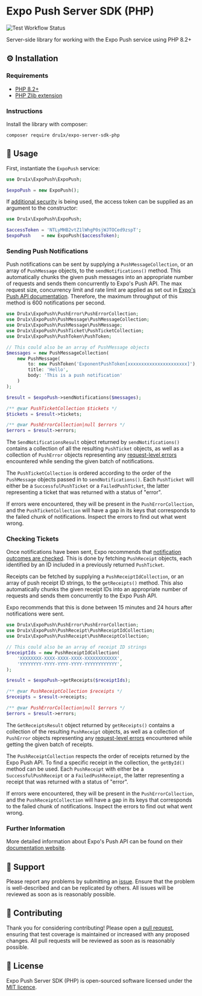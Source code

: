 # Expo Push Server SDK (PHP)

![Test Workflow Status](https://github.com/Dru1X/expo-server-sdk-php/workflows/Test/badge.svg)

Server-side library for working with the Expo Push service using PHP 8.2+

## ⚙ Installation

### Requirements

- [PHP 8.2+](https://php.net/releases)
- [PHP Zlib extension](https://www.php.net/manual/en/book.zlib.php)

### Instructions

Install the library with composer:

```shell
composer require dru1x/expo-server-sdk-php 
```

## 🚀 Usage

First, instantiate the `ExpoPush` service:

```php
use Dru1x\ExpoPush\ExpoPush;

$expoPush = new ExpoPush();
```

If [additional security](https://docs.expo.dev/push-notifications/sending-notifications/#additional-security) is being 
used, the access token can be supplied as an argument to the constructor:

```php
use Dru1x\ExpoPush\ExpoPush;

$accessToken = 'NTLyMHB2vtZ1lWhgP0sjWJTOCed9zspT';
$expoPush    = new ExpoPush($accessToken);
```

### Sending Push Notifications

Push notifications can be sent by supplying a `PushMessageCollection`, or an array of `PushMessage` objects, to the
`sendNotifications()` method. This automatically chunks the given push messages into an appropriate number of requests 
and sends them concurrently to Expo's Push API. The max request size, concurrency limit and rate limit are applied as 
set out in [Expo's Push API documentation](https://docs.expo.dev/push-notifications/sending-notifications/#http2-api). 
Therefore, the maximum throughput of this method is 600 notifications per second. 

```php
use Dru1x\ExpoPush\PushError\PushErrorCollection;
use Dru1x\ExpoPush\PushMessage\PushMessageCollection;
use Dru1x\ExpoPush\PushMessage\PushMessage;
use Dru1x\ExpoPush\PushTicket\PushTicketCollection;
use Dru1x\ExpoPush\PushToken\PushToken;

// This could also be an array of PushMessage objects
$messages = new PushMessageCollection(
    new PushMessage(
        to: new PushToken('ExponentPushToken[xxxxxxxxxxxxxxxxxxxxxx]'),
        title: 'Hello',
        body: 'This is a push notification' 
    )
);

$result = $expoPush->sendNotifications($messages);

/** @var PushTicketCollection $tickets */
$tickets = $result->tickets;

/** @var PushErrorCollection|null $errors */
$errors = $result->errors;
```
The `SendNotificationsResult` object returned by `sendNotifications()` contains a collection of all the resulting 
`PushTicket` objects, as well as a collection of `PushError` objects representing any 
[request-level errors](https://docs.expo.dev/push-notifications/sending-notifications/#request-errors) encountered while 
sending the given batch of notifications.

The `PushTicketCollection` is ordered according to the order of the `PushMessage` objects passed in to 
`sendNotifications()`. Each `PushTicket` will either be a `SuccessfulPushTicket` or a `FailedPushTicket`, the latter 
representing a ticket that was returned with a status of "error".

If errors were encountered, they will be present in the `PushErrorCollection`, and the `PushTicketCollection` will have 
a gap in its keys that corresponds to the failed chunk of notifications. Inspect the errors to find out what went wrong.

### Checking Tickets

Once notifications have been sent, Expo recommends that 
[notification outcomes are checked](https://docs.expo.dev/push-notifications/sending-notifications/#check-push-receipts-for-errors). 
This is done by fetching `PushReceipt` objects, each identified by an ID included in a previously returned `PushTicket`.

Receipts can be fetched by supplying a `PushReceiptIdCollection`, or an array of push receipt ID strings, to the 
`getReceipts()` method. This also automatically chunks the given receipt IDs into an appropriate number of requests 
and sends them concurrently to the Expo Push API.

Expo recommends that this is done between 15 minutes and 24 hours after notifications were sent.

```php
use Dru1x\ExpoPush\PushError\PushErrorCollection;
use Dru1x\ExpoPush\PushReceipt\PushReceiptIdCollection;
use Dru1x\ExpoPush\PushReceipt\PushReceiptCollection;

// This could also be an array of receipt ID strings
$receiptIds = new PushReceiptIdCollection(
    'XXXXXXXX-XXXX-XXXX-XXXX-XXXXXXXXXXXX',
    'YYYYYYYY-YYYY-YYYY-YYYY-YYYYYYYYYYYY',
);

$result = $expoPush->getReceipts($receiptIds);

/** @var PushReceiptCollection $receipts */
$receipts = $result->receipts;

/** @var PushErrorCollection|null $errors */
$errors = $result->errors;
```

The `GetReceiptsResult` object returned by `getReceipts()` contains a collection of the resulting `PushReceipt` objects,
as well as a collection of `PushError` objects representing any 
[request-level errors](https://docs.expo.dev/push-notifications/sending-notifications/#request-errors) encountered while 
getting the given batch of receipts.

The `PushReceiptCollection` respects the order of receipts returned by the Expo Push API. To find a specific receipt in 
the collection, the `getById()` method can be used. Each `PushReceipt` with either be a `SuccessfulPushReceipt` or a 
`FailedPushReceipt`, the latter representing a receipt that was returned with a status of "error".

If errors were encountered, they will be present in the `PushErrorCollection`, and the `PushReceiptCollection` will have
a gap in its keys that corresponds to the failed chunk of notifications. Inspect the errors to find out what went wrong.

### Further Information

More detailed information about Expo's Push API can be found on their 
[documentation website](https://docs.expo.dev/push-notifications/sending-notifications/).

## 💬 Support

Please report any problems by submitting an [issue](https://github.com/Dru1X/expo-server-sdk-php/issues). Ensure that 
the problem is well-described and can be replicated by others. All issues will be reviewed as soon as is reasonably 
possible.

## 🤝 Contributing

Thank you for considering contributing! Please open a 
[pull request](https://github.com/Dru1X/expo-server-sdk-php/pulls), ensuring that test coverage is maintained or 
increased with any proposed changes. All pull requests will be reviewed as soon as is reasonably possible.

## 📄 License

Expo Push Server SDK (PHP) is open-sourced software licensed under the [MIT licence](LICENSE.md).